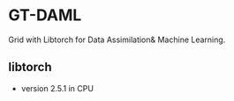 # GT-DAML
Grid with Libtorch for Data Assimilation&amp; Machine Learning.

## libtorch

* version 2.5.1 in CPU
